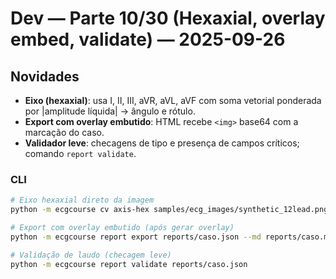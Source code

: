 # Dev — Parte 10/30 (Hexaxial, overlay embed, validate) — 2025-09-26

## Novidades
- **Eixo (hexaxial)**: usa I, II, III, aVR, aVL, aVF com soma vetorial ponderada por |amplitude líquida| → ângulo e rótulo.
- **Export com overlay embutido**: HTML recebe `<img>` base64 com a marcação do caso.
- **Validador leve**: checagens de tipo e presença de campos críticos; comando `report validate`.

### CLI
```bash
# Eixo hexaxial direto da imagem
python -m ecgcourse cv axis-hex samples/ecg_images/synthetic_12lead.png --json

# Export com overlay embutido (após gerar overlay)
python -m ecgcourse report export reports/caso.json --md reports/caso.md --html reports/caso.html --overlay reports/overlays/caso_overlay.png

# Validação de laudo (checagem leve)
python -m ecgcourse report validate reports/caso.json
```
